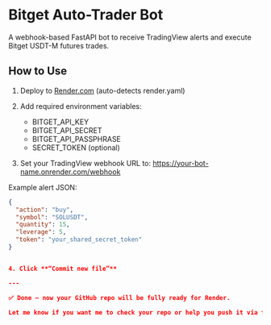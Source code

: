 # Bitget Auto-Trader Bot

A webhook-based FastAPI bot to receive TradingView alerts and execute Bitget USDT-M futures trades.

## How to Use

1. Deploy to [Render.com](https://render.com) (auto-detects render.yaml)
2. Add required environment variables:
   - BITGET_API_KEY
   - BITGET_API_SECRET
   - BITGET_API_PASSPHRASE
   - SECRET_TOKEN (optional)

3. Set your TradingView webhook URL to:
   https://your-bot-name.onrender.com/webhook

Example alert JSON:
```json
{
  "action": "buy",
  "symbol": "SOLUSDT",
  "quantity": 15,
  "leverage": 5,
  "token": "your_shared_secret_token"
}


4. Click **“Commit new file”**

---

✅ Done — now your GitHub repo will be fully ready for Render.

Let me know if you want me to check your repo or help you push it via terminal instead.
